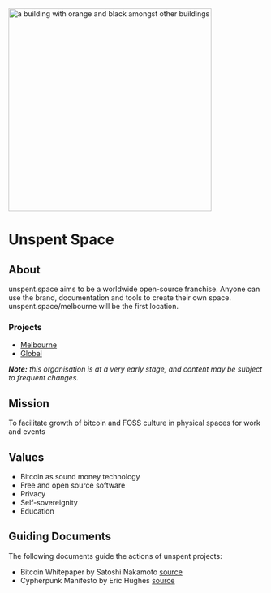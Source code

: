 <img style="width: 400px;" alt="a building with orange and black amongst other buildings" src="https://github.com/unspentspace/.github/assets/132414909/e2ec3e4a-7ba1-4277-97a9-9c3fb4a4f64f">

# Unspent Space

## About
unspent.space aims to be a worldwide open-source franchise. Anyone can use the brand, documentation and tools to create their own space. unspent.space/melbourne will be the first location.


### Projects
- [Melbourne](https://github.com/unspentspace/melbourne)
- [Global](https://github.com/unspentspace/global)

_**Note:** this organisation is at a very early stage, and content may be subject to frequent changes._


## Mission
To facilitate growth of bitcoin and FOSS culture in physical spaces for work and events

## Values
- Bitcoin as sound money technology
- Free and open source software
- Privacy
- Self-sovereignity
- Education

## Guiding Documents
The following documents guide the actions of unspent projects:
- Bitcoin Whitepaper by Satoshi Nakamoto [source](https://bitcoin.org/bitcoin.pdf)
- Cypherpunk Manifesto by Eric Hughes [source](https://nakamotoinstitute.org/cypherpunk-manifesto/)

